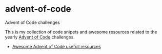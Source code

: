 # advent-of-code
Advent of Code challenges

This is my collection of code snipets and awesome resources related to the yearly [Advent of Code](https://adventofcode.com/) challenges.


- [Awesome Advent of Code usefull resources](https://github.com/Bogdanp/awesome-advent-of-code)